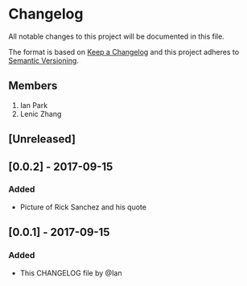 # Changelog
All notable changes to this project will be documented in this file.

The format is based on [Keep a Changelog](http://keepachangelog.com/en/1.0.0/)
and this project adheres to [Semantic Versioning](http://semver.org/spec/v2.0.0.html).

## Members
1. Ian Park
2. Lenic Zhang

## [Unreleased]

## [0.0.2] - 2017-09-15
### Added
- Picture of Rick Sanchez and his quote

## [0.0.1] - 2017-09-15
### Added
- This CHANGELOG file by @Ian
